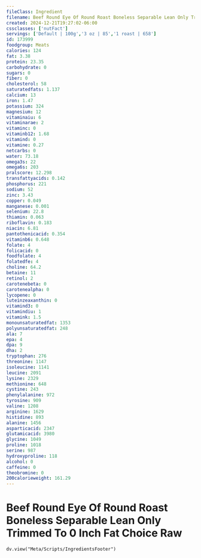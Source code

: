 ```yaml
---
fileClass: Ingredient
filename: Beef Round Eye Of Round Roast Boneless Separable Lean Only Trimmed To 0 Inch Fat Choice Raw
created: 2024-12-21T19:27:02-06:00
cssclasses: ['nutFact']
servings: ['Default | 100g','3 oz | 85','1 roast | 658']
id: 173999
foodgroup: Meats
calories: 124
fat: 3.38
protein: 23.35
carbohydrate: 0
sugars: 0
fiber: 0
cholesterol: 58
saturatedfats: 1.137
calcium: 13
iron: 1.47
potassium: 324
magnesium: 12
vitaminaiu: 6
vitaminarae: 2
vitaminc: 0
vitaminb12: 1.68
vitamind: 0
vitamine: 0.27
netcarbs: 0
water: 73.18
omega3s: 22
omega6s: 203
pralscore: 12.298
transfattyacids: 0.142
phosphorus: 221
sodium: 52
zinc: 3.43
copper: 0.049
manganese: 0.001
selenium: 22.8
thiamin: 0.063
riboflavin: 0.183
niacin: 6.81
pantothenicacid: 0.354
vitaminb6: 0.648
folate: 4
folicacid: 0
foodfolate: 4
folatedfe: 4
choline: 64.2
betaine: 11
retinol: 2
carotenebeta: 0
carotenealpha: 0
lycopene: 0
luteinzeaxanthin: 0
vitamind3: 0
vitamindiu: 1
vitamink: 1.5
monounsaturatedfat: 1353
polyunsaturatedfat: 248
ala: 7
epa: 4
dpa: 9
dha: 2
tryptophan: 276
threonine: 1147
isoleucine: 1141
leucine: 2091
lysine: 2329
methionine: 648
cystine: 243
phenylalanine: 972
tyrosine: 909
valine: 1208
arginine: 1629
histidine: 893
alanine: 1456
asparticacid: 2347
glutamicacid: 3980
glycine: 1049
proline: 1018
serine: 987
hydroxyproline: 118
alcohol: 0
caffeine: 0
theobromine: 0
200calorieweight: 161.29
---
```


# Beef Round Eye Of Round Roast Boneless Separable Lean Only Trimmed To 0 Inch Fat Choice Raw

```dataviewjs
dv.view("Meta/Scripts/IngredientsFooter")
```